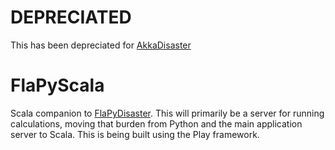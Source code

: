 # DEPRECIATED
This has been depreciated for [AkkaDisaster](https://github.com/cliftbar/AkkaDisaster)

# FlaPyScala
Scala companion to [FlaPyDisaster](https://github.com/cliftbar/FlaPyDisaster).  This will primarily be a server for running calculations,
moving that burden from Python and the main application server to Scala.  This is being built using the Play framework.
